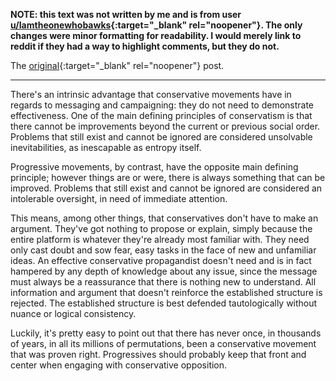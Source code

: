 **NOTE: this text was not written by me and is from user
[u/Iamtheonewhobawks](https://www.reddit.com/user/Iamtheonewhobawks){:target="_blank"
rel="noopener"}. The only changes were minor formatting for
readability.  I would merely link to reddit if they had a way to
highlight comments, but they do not.**

The
[original](https://www.reddit.com/r/bestof/comments/vmnrba/ugodemperornixon_describes_how_the_republican/ie2p1wf/){:target="_blank" rel="noopener"} post.

-------------------------------------------------------------------------------

There's  an intrinsic  advantage that  conservative movements  have in
regards to messaging and campaigning:  they do not need to demonstrate
effectiveness. One of the main  defining principles of conservatism is
that  there cannot  be  improvements beyond  the  current or  previous
social  order. Problems  that still  exist and  cannot be  ignored are
considered  unsolvable  inevitabilities,  as  inescapable  as  entropy
itself.

Progressive movements, by contrast, have the opposite main defining
principle; however things are or were, there is always something that
can be improved. Problems that still exist and cannot be ignored are
considered an intolerable oversight, in need of immediate attention.

This means, among other things, that conservatives don't have to make
an argument. They've got nothing to propose or explain, simply because
the entire platform is whatever they're already most familiar
with. They need only cast doubt and sow fear, easy tasks in the face
of new and unfamiliar ideas. An effective conservative propagandist
doesn't need and is in fact hampered by any depth of knowledge about
any issue, since the message must always be a reassurance that there
is nothing new to understand. All information and argument that
doesn't reinforce the established structure is rejected. The
established structure is best defended tautologically without nuance
or logical consistency.

Luckily, it's pretty easy to point out that there has never once, in
thousands of years, in all its millions of permutations, been a
conservative movement that was proven right. Progressives should
probably keep that front and center when engaging with conservative
opposition.
